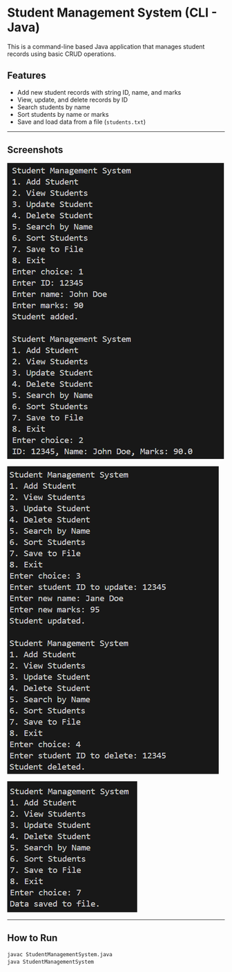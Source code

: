 # Student Management System (CLI - Java)

This is a command-line based Java application that manages student records using basic CRUD operations.

## Features

- Add new student records with string ID, name, and marks
- View, update, and delete records by ID
- Search students by name
- Sort students by name or marks
- Save and load data from a file (`students.txt`)

---

## Screenshots

![Add Student](images/screenshot1.png)

![View Students](images/screenshot2.png)

![Delete Student](images/screenshot3.png)



---

## How to Run

```bash
javac StudentManagementSystem.java
java StudentManagementSystem
